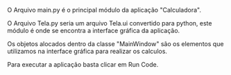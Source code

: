 O Arquivo main.py é o principal módulo da aplicação "Calculadora".

O Arquivo Tela.py seria um arquivo Tela.ui convertido para python, este módulo é onde se encontra a interface gráfica da aplicação.

Os objetos alocados dentro da classe "MainWindow" são os elementos que utilizamos na interface gráfica para realizar os calculos.

Para executar a aplicação basta clicar em Run Code.